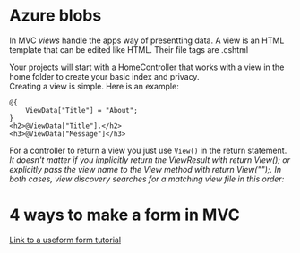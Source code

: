 
# Azure blobs

In MVC *views* handle the apps way of presentting data. A view is an HTML template that can be edited like HTML. Their file tags are .cshtml

Your projects will start with a HomeController that works with a view in the home folder to create your basic index and privacy.  
Creating a view is simple. Here is an example:
```
@{
    ViewData["Title"] = "About";
}
<h2>@ViewData["Title"].</h2>
<h3>@ViewData["Message"]</h3>
```  

For a controller to return a view you just use ```View()``` in the return statement. 
*It doesn't matter if you implicitly return the ViewResult with return View(); or explicitly pass the view name to the View method with return View("<ViewName>");. 
 In both cases, view discovery searches for a matching view file in this order:*
  
  


# 4 ways to make a form in MVC
[Link to a useform form tutorial](https://www.completecsharptutorial.com/asp-net-mvc5/4-ways-to-create-form-in-asp-net-mvc.php)
